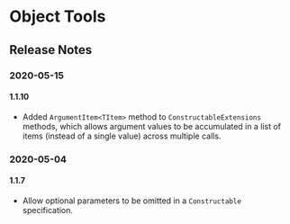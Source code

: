 # Object Tools

## Release Notes

### 2020-05-15

#### 1.1.10

- Added `ArgumentItem<TItem>` method to `ConstructableExtensions` methods, which allows argument values to be accumulated in a list of items (instead of a single value) across multiple calls.

### 2020-05-04

#### 1.1.7

- Allow optional parameters to be omitted in a `Constructable` specification.